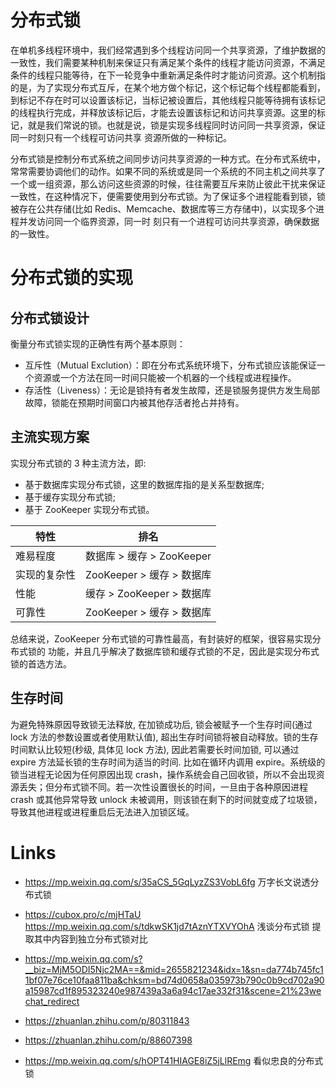 # 分布式锁

在单机多线程环境中，我们经常遇到多个线程访问同一个共享资源，了维护数据的一致性，我们需要某种机制来保证只有满足某个条件的线程才能访问资源，不满足条件的线程只能等待，在下一轮竞争中重新满足条件时才能访问资源。这个机制指的是，为了实现分布式互斥，在某个地方做个标记，这个标记每个线程都能看到，到标记不存在时可以设置该标记，当标记被设置后，其他线程只能等待拥有该标记的线程执行完成，并释放该标记后，才能去设置该标记和访问共享资源。这里的标记，就是我们常说的锁。也就是说，锁是实现多线程同时访问同一共享资源，保证同一时刻只有一个线程可访问共享 资源所做的一种标记。

分布式锁是控制分布式系统之间同步访问共享资源的一种方式。在分布式系统中，常常需要协调他们的动作。如果不同的系统或是同一个系统的不同主机之间共享了一个或一组资源，那么访问这些资源的时候，往往需要互斥来防止彼此干扰来保证一致性，在这种情况下，便需要使用到分布式锁。为了保证多个进程能看到锁，锁被存在公共存储(比如 Redis、Memcache、数据库等三方存储中)，以实现多个进程并发访问同一个临界资源，同一时 刻只有一个进程可访问共享资源，确保数据的一致性。

# 分布式锁的实现

## 分布式锁设计

衡量分布式锁实现的正确性有两个基本原则：

- 互斥性（Mutual Exclution）：即在分布式系统环境下，分布式锁应该能保证一个资源或一个方法在同一时间只能被一个机器的一个线程或进程操作。
- 存活性（Liveness）：无论是锁持有者发生故障，还是锁服务提供方发生局部故障，锁能在预期时间窗口内被其他存活者抢占并持有。

## 主流实现方案

实现分布式锁的 3 种主流方法，即:

- 基于数据库实现分布式锁，这里的数据库指的是关系型数据库;
- 基于缓存实现分布式锁;
- 基于 ZooKeeper 实现分布式锁。

| 特性         | 排名                      |
| ------------ | ------------------------- |
| 难易程度     | 数据库 > 缓存 > ZooKeeper |
| 实现的复杂性 | ZooKeeper > 缓存 > 数据库 |
| 性能         | 缓存 > ZooKeeper > 数据库 |
| 可靠性       | ZooKeeper > 缓存 > 数据库 |

总结来说，ZooKeeper 分布式锁的可靠性最高，有封装好的框架，很容易实现分布式锁的 功能，并且几乎解决了数据库锁和缓存式锁的不足，因此是实现分布式锁的首选方法。

## 生存时间

为避免特殊原因导致锁无法释放, 在加锁成功后, 锁会被赋予一个生存时间(通过 lock 方法的参数设置或者使用默认值), 超出生存时间锁将被自动释放。锁的生存时间默认比较短(秒级, 具体见 lock 方法), 因此若需要长时间加锁, 可以通过 expire 方法延长锁的生存时间为适当的时间. 比如在循环内调用 expire。系统级的锁当进程无论因为任何原因出现 crash，操作系统会自己回收锁，所以不会出现资源丢失；但分布式锁不同。若一次性设置很长的时间，一旦由于各种原因进程 crash 或其他异常导致 unlock 未被调用，则该锁在剩下的时间就变成了垃圾锁，导致其他进程或进程重启后无法进入加锁区域。

# Links

- https://mp.weixin.qq.com/s/35aCS_5GqLyzZS3VobL6fg 万字长文说透分布式锁

- https://cubox.pro/c/mjHTaU https://mp.weixin.qq.com/s/tdkwSK1jd7tAznYTXVYOhA 浅谈分布式锁 提取其中内容到独立分布式锁对比

- https://mp.weixin.qq.com/s?__biz=MjM5ODI5Njc2MA==&mid=2655821234&idx=1&sn=da774b745fc11bf07e76ce10faa811ba&chksm=bd74d0658a035973b790c0b9cd702a90a15987cd1f895323240e987439a3a6a94c17ae332f31&scene=21%23wechat_redirect

- https://zhuanlan.zhihu.com/p/80311843

- https://zhuanlan.zhihu.com/p/88607398

- https://mp.weixin.qq.com/s/hOPT41HIAGE8iZ5jLlREmg 看似忠良的分布式锁
